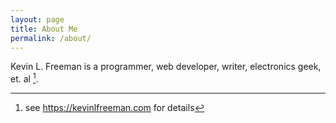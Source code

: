 ```yaml
---
layout: page
title: About Me
permalink: /about/
---
```


Kevin L. Freeman is a programmer, web developer, writer, electronics geek, et. al [^1].



[^1]:see https://kevinlfreeman.com for details
